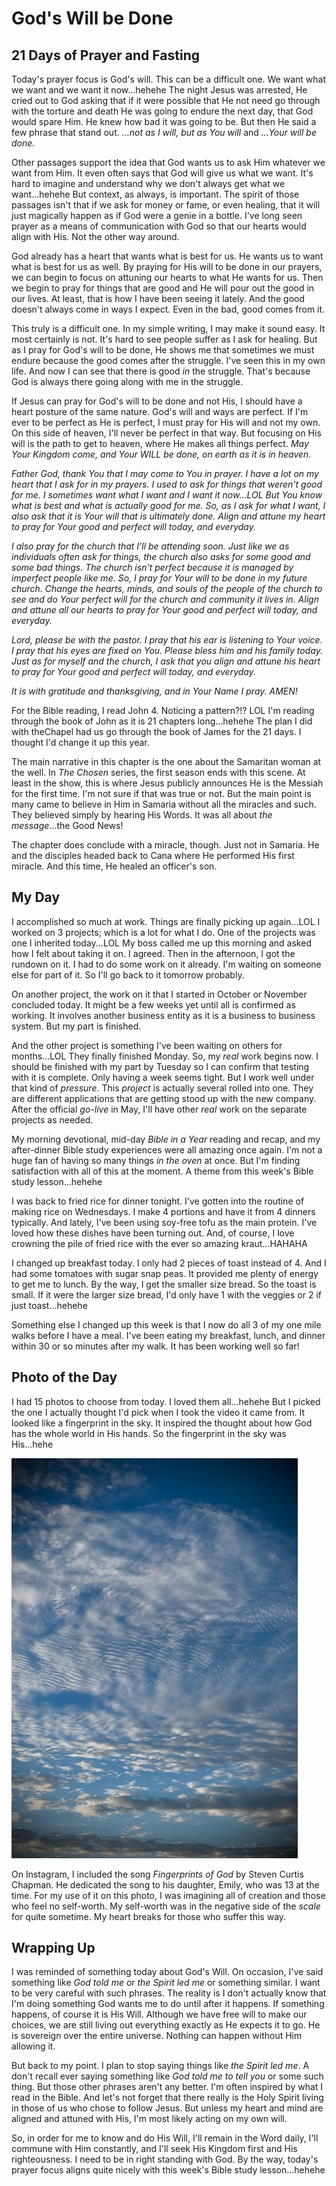 # God's Will be Done

## 21 Days of Prayer and Fasting

Today's prayer focus is God's will. This can be a difficult one. We want what we want and we want it now...hehehe The night Jesus was arrested, He cried out to God asking that if it were possible that He not need go through with the torture and death He was going to endure the next day, that God would spare Him. He knew how bad it was going to be. But then He said a few phrase that stand out. *...not as I will, but as You will* and *...Your will be done.*

Other passages support the idea that God wants us to ask Him whatever we want from Him. It even often says that God will give us what we want. It's hard to imagine and understand why we don't always get what we want...hehehe But context, as always, is important. The spirit of those passages isn't that if we ask for money or fame, or even healing, that it will just magically happen as if God were a genie in a bottle. I've long seen prayer as a means of communication with God so that our hearts would align with His. Not the other way around.

God already has a heart that wants what is best for us. He wants us to want what is best for us as well. By praying for His will to be done in our prayers, we can begin to focus on attuning our hearts to what He wants for us. Then we begin to pray for things that are good and He will pour out the good in our lives. At least, that is how I have been seeing it lately. And the good doesn't always come in ways I expect. Even in the bad, good comes from it.

This truly is a difficult one. In my simple writing, I may make it sound easy. It most certainly is not. It's hard to see people suffer as I ask for healing. But as I pray for God's will to be done, He shows me that sometimes we must endure because the good comes after the struggle. I've seen this in my own life. And now I can see that there is good *in* the struggle. That's because God is always there going along with me in the struggle.

If Jesus can pray for God's will to be done and not His, I should have a heart posture of the same nature. God's will and ways are perfect. If I'm ever to be perfect as He is perfect, I must pray for His will and not my own. On this side of heaven, I'll never be perfect in that way. But focusing on His will is the path to get to heaven, where He makes all things perfect. *May Your Kingdom come, and Your WILL be done, on earth as it is in heaven.*

*Father God, thank You that I may come to You in prayer. I have a lot on my heart that I ask for in my prayers. I used to ask for things that weren't good for me. I sometimes want what I want and I want it now...LOL But You know what is best and what is actually good for me. So, as I ask for what I want, I also ask that it is Your will that is ultimately done. Align and attune my heart to pray for Your good and perfect will today, and everyday.*

*I also pray for the church that I'll be attending soon. Just like we as individuals often ask for things, the church also asks for some good and some bad things. The church isn't perfect because it is managed by imperfect people like me. So, I pray for Your will to be done in my future church. Change the hearts, minds, and souls of the people of the church to see and do Your perfect will for the church and community it lives in. Align and attune all our hearts to pray for Your good and perfect will today, and everyday.*

*Lord, please be with the pastor. I pray that his ear is listening to Your voice. I pray that his eyes are fixed on You. Please bless him and his family today. Just as for myself and the church, I ask that you align and attune his heart to pray for Your good and perfect will today, and everyday.*

*It is with gratitude and thanksgiving, and in Your Name I pray. AMEN!*

For the Bible reading, I read John 4. Noticing a pattern?!? LOL I'm reading through the book of John as it is 21 chapters long...hehehe The plan I did with theChapel had us go through the book of James for the 21 days. I thought I'd change it up this year.

The main narrative in this chapter is the one about the Samaritan woman at the well. In *The Chosen* series, the first season ends with this scene. At least in the show, this is where Jesus publicly announces He is the Messiah for the first time. I'm not sure if that was true or not. But the main point is many came to believe in Him in Samaria without all the miracles and such. They believed simply by hearing His Words. It was all about *the message*...the Good News!

The chapter does conclude with a miracle, though. Just not in Samaria. He and the disciples headed back to Cana where He performed His first miracle. And this time, He healed an officer's son.

## My Day

I accomplished so much at work. Things are finally picking up again...LOL I worked on 3 projects; which is a lot for what I do. One of the projects was one I inherited today...LOL My boss called me up this morning and asked how I felt about taking it on. I agreed. Then in the afternoon, I got the rundown on it. I had to do some work on it already. I'm waiting on someone else for part of it. So I'll go back to it tomorrow probably.

On another project, the work on it that I started in October or November concluded today. It might be a few weeks yet until all is confirmed as working. It involves another business entity as it is a business to business system. But my part is finished.

And the other project is something I've been waiting on others for months...LOL They finally finished Monday. So, my *real* work begins now. I should be finished with my part by Tuesday so I can confirm that testing with it is complete. Only having a week seems tight. But I work well under that kind of *pressure*. This *project* is actually several rolled into one. They are different applications that are getting stood up with the new company. After the official *go-live* in May, I'll have other *real* work on the separate projects as needed.

My morning devotional, mid-day *Bible in a Year* reading and recap, and my after-dinner Bible study experiences were all amazing once again. I'm not a huge fan of having so many things *in the oven* at once. But I'm finding satisfaction with all of this at the moment. A theme from this week's Bible study lesson...hehehe

I was back to fried rice for dinner tonight. I've gotten into the routine of making rice on Wednesdays. I make 4 portions and have it from 4 dinners typically. And lately, I've been using soy-free tofu as the main protein. I've loved how these dishes have been turning out. And, of course, I love crowning the pile of fried rice with the ever so amazing kraut...HAHAHA

I changed up breakfast today. I only had 2 pieces of toast instead of 4. And I had some tomatoes with sugar snap peas. It provided me plenty of energy to get me to lunch. By the way, I get the smaller size bread. So the toast is small. If it were the larger size bread, I'd only have 1 with the veggies or 2 if just toast...hehehe

Something else I changed up this week is that I now do all 3 of my one mile walks before I have a meal. I've been eating my breakfast, lunch, and dinner within 30 or so minutes after my walk. It has been working well so far!

## Photo of the Day

I had 15 photos to choose from today. I loved them all...hehehe But I picked the one I actually thought I'd pick when I took the video it came from. It looked like a fingerprint in the sky. It inspired the thought about how God has the whole world in His hands. So the fingerprint in the sky was His...hehe

![Clouds](./media/IMG_4962.jpeg)

On Instagram, I included the song *Fingerprints of God* by Steven Curtis Chapman. He dedicated the song to his daughter, Emily, who was 13 at the time. For my use of it on this photo, I was imagining all of creation and those who feel no self-worth. My self-worth was in the negative side of the *scale* for quite sometime. My heart breaks for those who suffer this way.

## Wrapping Up

I was reminded of something today about God's Will. On occasion, I've said something like *God told me* or *the Spirit led me* or something similar. I want to be very careful with such phrases. The reality is I don't actually know that I'm doing something God wants me to do until after it happens. If something happens, of course it is His Will. Although we have free will to make our choices, we are still living out everything exactly as He expects it to go. He is sovereign over the entire universe. Nothing can happen without Him allowing it.

But back to my point. I plan to stop saying things like *the Spirit led me*. A don't recall ever saying something like *God told me to tell you* or some such thing. But those other phrases aren't any better. I'm often inspired by what I read in the Bible. And let's not forget that there really is the Holy Spirit living in those of us who chose to follow Jesus. But unless my heart and mind are aligned and attuned with His, I'm most likely acting on my own will.

So, in order for me to know and do His Will, I'll remain in the Word daily, I'll commune with Him constantly, and I'll seek His Kingdom first and His righteousness. I need to be in right standing with God. By the way, today's prayer focus aligns quite nicely with this week's Bible study lesson...hehehe